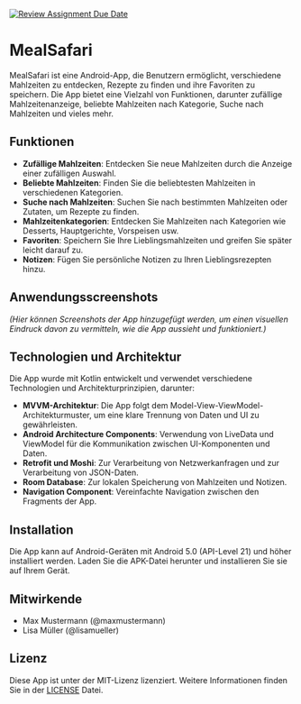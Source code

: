 [![Review Assignment Due Date](https://classroom.github.com/assets/deadline-readme-button-24ddc0f5d75046c5622901739e7c5dd533143b0c8e959d652212380cedb1ea36.svg)](https://classroom.github.com/a/8ShhLLpa)
# MealSafari

MealSafari ist eine Android-App, die Benutzern ermöglicht, verschiedene Mahlzeiten zu entdecken, Rezepte zu finden und ihre Favoriten zu speichern. Die App bietet eine Vielzahl von Funktionen, darunter zufällige Mahlzeitenanzeige, beliebte Mahlzeiten nach Kategorie, Suche nach Mahlzeiten und vieles mehr.

## Funktionen

- **Zufällige Mahlzeiten**: Entdecken Sie neue Mahlzeiten durch die Anzeige einer zufälligen Auswahl.
- **Beliebte Mahlzeiten**: Finden Sie die beliebtesten Mahlzeiten in verschiedenen Kategorien.
- **Suche nach Mahlzeiten**: Suchen Sie nach bestimmten Mahlzeiten oder Zutaten, um Rezepte zu finden.
- **Mahlzeitenkategorien**: Entdecken Sie Mahlzeiten nach Kategorien wie Desserts, Hauptgerichte, Vorspeisen usw.
- **Favoriten**: Speichern Sie Ihre Lieblingsmahlzeiten und greifen Sie später leicht darauf zu.
- **Notizen**: Fügen Sie persönliche Notizen zu Ihren Lieblingsrezepten hinzu.

## Anwendungsscreenshots

*(Hier können Screenshots der App hinzugefügt werden, um einen visuellen Eindruck davon zu vermitteln, wie die App aussieht und funktioniert.)*

## Technologien und Architektur

Die App wurde mit Kotlin entwickelt und verwendet verschiedene Technologien und Architekturprinzipien, darunter:

- **MVVM-Architektur**: Die App folgt dem Model-View-ViewModel-Architekturmuster, um eine klare Trennung von Daten und UI zu gewährleisten.
- **Android Architecture Components**: Verwendung von LiveData und ViewModel für die Kommunikation zwischen UI-Komponenten und Daten.
- **Retrofit und Moshi**: Zur Verarbeitung von Netzwerkanfragen und zur Verarbeitung von JSON-Daten.
- **Room Database**: Zur lokalen Speicherung von Mahlzeiten und Notizen.
- **Navigation Component**: Vereinfachte Navigation zwischen den Fragments der App.

## Installation

Die App kann auf Android-Geräten mit Android 5.0 (API-Level 21) und höher installiert werden. Laden Sie die APK-Datei herunter und installieren Sie sie auf Ihrem Gerät.

## Mitwirkende

- Max Mustermann (@maxmustermann)
- Lisa Müller (@lisamueller)

## Lizenz

Diese App ist unter der MIT-Lizenz lizenziert. Weitere Informationen finden Sie in der [LICENSE](LICENSE) Datei.

